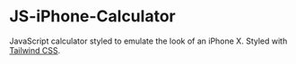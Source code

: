 # JS-iPhone-Calculator

JavaScript calculator styled to emulate the look of an iPhone X. Styled with [Tailwind CSS](https://tailwindcss.com/).
